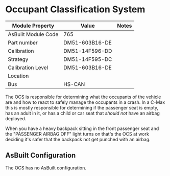 # Occupant Classification System

| Module Property     | Value          | Notes |
| ------------------- | -------------- | ----- |
| AsBuilt Module Code | 765            |       |
| Part number         | DM51-603B16-DE |       |
| Calibration         | DM51-14F596-DD |       |
| Strategy            | DM51-14F595-DC |       |
| Calibration Level   | DM51-603B16-DE |       |
| Location            |                |       |
| Bus                 | HS-CAN         |       |

The OCS is responsible for determining what the occupants of the vehicle are and how to react to safely manage the occupants in a crash. In a C-Max this is mostly responsible for determining if the passenger seat is empty, has an adult in it, or has a child or car seat that _should not_ have an airbag deployed.

When you have a heavy backpack sitting in the front passenger seat and the "PASSENGER AIRBAG OFF" light turns on that's the OCS at work deciding it's safer that the backpack not get punched with an airbag.

## AsBuilt Configuration

The OCS has no AsBuilt configuration.
